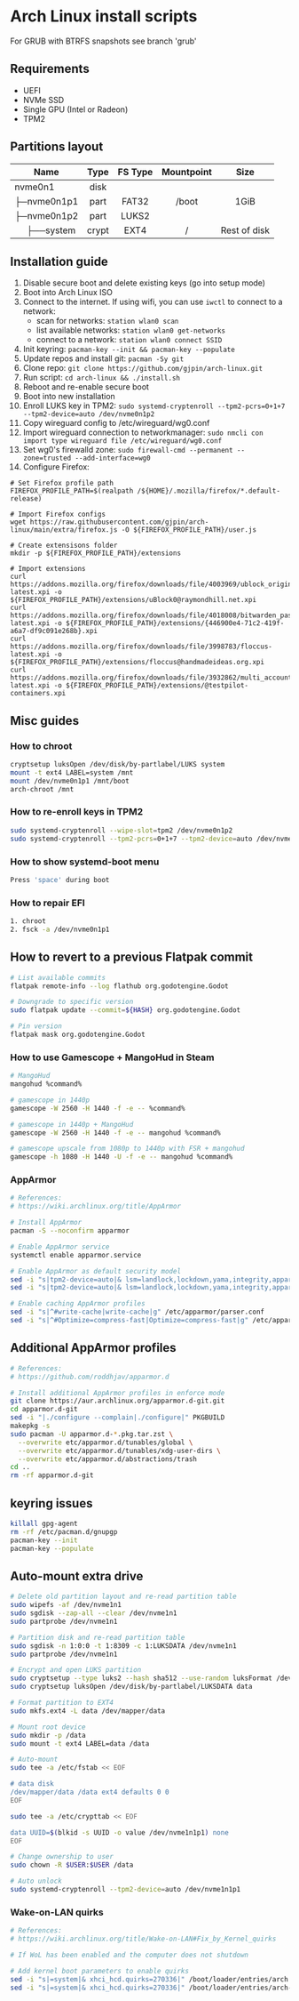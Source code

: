 # Arch Linux install scripts

For GRUB with BTRFS snapshots see branch 'grub'

## Requirements

- UEFI
- NVMe SSD
- Single GPU (Intel or Radeon)
- TPM2

## Partitions layout

| Name                                    | Type  | FS Type | Mountpoint |     Size     |
| --------------------------------------- | :---: | :-----: | :--------: | :----------: |
| nvme0n1                                 | disk  |         |            |              |
| ├─nvme0n1p1                             | part  |  FAT32  |   /boot    |     1GiB     |
| ├─nvme0n1p2                             | part  |  LUKS2  |            |              |
| &nbsp;&nbsp;&nbsp;&nbsp;&nbsp;├──system | crypt |  EXT4   |     /      | Rest of disk |

## Installation guide

1. Disable secure boot and delete existing keys (go into setup mode)
2. Boot into Arch Linux ISO
3. Connect to the internet. If using wifi, you can use `iwctl` to connect to a network:
   - scan for networks: `station wlan0 scan`
   - list available networks: `station wlan0 get-networks`
   - connect to a network: `station wlan0 connect SSID`
4. Init keyring: `pacman-key --init && pacman-key --populate`
5. Update repos and install git: `pacman -Sy git`
6. Clone repo: `git clone https://github.com/gjpin/arch-linux.git`
7. Run script: `cd arch-linux && ./install.sh`
8. Reboot and re-enable secure boot
9. Boot into new installation
10. Enroll LUKS key in TPM2: `sudo systemd-cryptenroll --tpm2-pcrs=0+1+7 --tpm2-device=auto /dev/nvme0n1p2`
11. Copy wireguard config to /etc/wireguard/wg0.conf
12. Import wireguard connection to networkmanager: `sudo nmcli con import type wireguard file /etc/wireguard/wg0.conf`
13. Set wg0's firewalld zone: `sudo firewall-cmd --permanent --zone=trusted --add-interface=wg0`
14. Configure Firefox:

```
# Set Firefox profile path
FIREFOX_PROFILE_PATH=$(realpath /${HOME}/.mozilla/firefox/*.default-release)

# Import Firefox configs
wget https://raw.githubusercontent.com/gjpin/arch-linux/main/extra/firefox.js -O ${FIREFOX_PROFILE_PATH}/user.js

# Create extensisons folder
mkdir -p ${FIREFOX_PROFILE_PATH}/extensions

# Import extensions
curl https://addons.mozilla.org/firefox/downloads/file/4003969/ublock_origin-latest.xpi -o ${FIREFOX_PROFILE_PATH}/extensions/uBlock0@raymondhill.net.xpi
curl https://addons.mozilla.org/firefox/downloads/file/4018008/bitwarden_password_manager-latest.xpi -o ${FIREFOX_PROFILE_PATH}/extensions/{446900e4-71c2-419f-a6a7-df9c091e268b}.xpi
curl https://addons.mozilla.org/firefox/downloads/file/3998783/floccus-latest.xpi -o ${FIREFOX_PROFILE_PATH}/extensions/floccus@handmadeideas.org.xpi
curl https://addons.mozilla.org/firefox/downloads/file/3932862/multi_account_containers-latest.xpi -o ${FIREFOX_PROFILE_PATH}/extensions/@testpilot-containers.xpi
```

## Misc guides

### How to chroot

```bash
cryptsetup luksOpen /dev/disk/by-partlabel/LUKS system
mount -t ext4 LABEL=system /mnt
mount /dev/nvme0n1p1 /mnt/boot
arch-chroot /mnt
```

### How to re-enroll keys in TPM2

```bash
sudo systemd-cryptenroll --wipe-slot=tpm2 /dev/nvme0n1p2
sudo systemd-cryptenroll --tpm2-pcrs=0+1+7 --tpm2-device=auto /dev/nvme0n1p2
```

### How to show systemd-boot menu

```bash
Press 'space' during boot
```

### How to repair EFI

```bash
1. chroot
2. fsck -a /dev/nvme0n1p1
```

## How to revert to a previous Flatpak commit

```bash
# List available commits
flatpak remote-info --log flathub org.godotengine.Godot

# Downgrade to specific version
sudo flatpak update --commit=${HASH} org.godotengine.Godot

# Pin version
flatpak mask org.godotengine.Godot
```

### How to use Gamescope + MangoHud in Steam

```bash
# MangoHud
mangohud %command%

# gamescope in 1440p
gamescope -W 2560 -H 1440 -f -e -- %command%

# gamescope in 1440p + MangoHud
gamescope -W 2560 -H 1440 -f -e -- mangohud %command%

# gamescope upscale from 1080p to 1440p with FSR + mangohud
gamescope -h 1080 -H 1440 -U -f -e -- mangohud %command%
```

### AppArmor

```bash
# References:
# https://wiki.archlinux.org/title/AppArmor

# Install AppArmor
pacman -S --noconfirm apparmor

# Enable AppArmor service
systemctl enable apparmor.service

# Enable AppArmor as default security model
sed -i "s|tpm2-device=auto|& lsm=landlock,lockdown,yama,integrity,apparmor,bpf|" /boot/loader/entries/arch.conf
sed -i "s|tpm2-device=auto|& lsm=landlock,lockdown,yama,integrity,apparmor,bpf|" /boot/loader/entries/arch-lts.conf

# Enable caching AppArmor profiles
sed -i "s|^#write-cache|write-cache|g" /etc/apparmor/parser.conf
sed -i "s|^#Optimize=compress-fast|Optimize=compress-fast|g" /etc/apparmor/parser.conf
```

## Additional AppArmor profiles

```bash
# References:
# https://github.com/roddhjav/apparmor.d

# Install additional AppArmor profiles in enforce mode
git clone https://aur.archlinux.org/apparmor.d-git.git
cd apparmor.d-git
sed -i "|./configure --complain|./configure|" PKGBUILD
makepkg -s
sudo pacman -U apparmor.d-*.pkg.tar.zst \
  --overwrite etc/apparmor.d/tunables/global \
  --overwrite etc/apparmor.d/tunables/xdg-user-dirs \
  --overwrite etc/apparmor.d/abstractions/trash
cd ..
rm -rf apparmor.d-git
```

## keyring issues

```bash
killall gpg-agent
rm -rf /etc/pacman.d/gnupgp
pacman-key --init
pacman-key --populate
```

## Auto-mount extra drive

```bash
# Delete old partition layout and re-read partition table
sudo wipefs -af /dev/nvme1n1
sudo sgdisk --zap-all --clear /dev/nvme1n1
sudo partprobe /dev/nvme1n1

# Partition disk and re-read partition table
sudo sgdisk -n 1:0:0 -t 1:8309 -c 1:LUKSDATA /dev/nvme1n1
sudo partprobe /dev/nvme1n1

# Encrypt and open LUKS partition
sudo cryptsetup --type luks2 --hash sha512 --use-random luksFormat /dev/disk/by-partlabel/LUKSDATA
sudo cryptsetup luksOpen /dev/disk/by-partlabel/LUKSDATA data

# Format partition to EXT4
sudo mkfs.ext4 -L data /dev/mapper/data

# Mount root device
sudo mkdir -p /data
sudo mount -t ext4 LABEL=data /data

# Auto-mount
sudo tee -a /etc/fstab << EOF

# data disk
/dev/mapper/data /data ext4 defaults 0 0
EOF

sudo tee -a /etc/crypttab << EOF

data UUID=$(blkid -s UUID -o value /dev/nvme1n1p1) none
EOF

# Change ownership to user
sudo chown -R $USER:$USER /data

# Auto unlock
sudo systemd-cryptenroll --tpm2-device=auto /dev/nvme1n1p1
```

### Wake-on-LAN quirks

```bash
# References:
# https://wiki.archlinux.org/title/Wake-on-LAN#Fix_by_Kernel_quirks

# If WoL has been enabled and the computer does not shutdown

# Add kernel boot parameters to enable quirks
sed -i "s|=system|& xhci_hcd.quirks=270336|" /boot/loader/entries/arch.conf
sed -i "s|=system|& xhci_hcd.quirks=270336|" /boot/loader/entries/arch-lts.conf
```